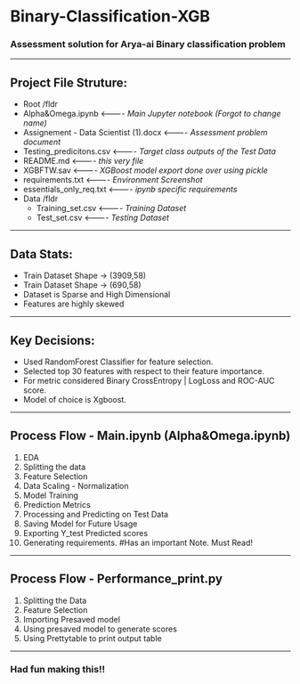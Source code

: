 # Binary-Classification-XGB

### Assessment solution for Arya-ai Binary classification problem

---

## Project File Struture:

* Root /fldr
 * Alpha&Omega.ipynb <---- *Main Jupyter notebook (Forgot to change name)*
 * Assignement - Data Scientist (1).docx <---- *Assessment problem document*
 * Testing_predicitons.csv <---- *Target class outputs of the Test Data*
 * README.md <---- *this very file*
 * XGBFTW.sav <---- *XGBoost model export done over using pickle*
 * requirements.txt <---- *Environment Screenshot*
 * essentials_only_req.txt <---- *ipynb specific requirements*
 * Data /fldr
   * Training_set.csv <---- *Training Dataset*
   * Test_set.csv <---- *Testing Dataset*

---

## Data Stats:
* Train Dataset Shape -> (3909,58)
* Train Dataset Shape -> (690,58)
* Dataset is Sparse and High Dimensional
* Features are highly skewed

---

## Key Decisions:
* Used RandomForest Classifier for feature selection.
* Selected top 30 features with respect to their feature importance.
* For metric considered Binary CrossEntropy | LogLoss and ROC-AUC score.
* Model of choice is Xgboost.

---

## Process Flow - Main.ipynb (Alpha&Omega.ipynb)
1. EDA
2. Splitting the data
3. Feature Selection
4. Data Scaling - Normalization
5. Model Training
6. Prediction Metrics
7. Processing and Predicting on Test Data
8. Saving Model for Future Usage
9. Exporting Y_test Predicted scores
10. Generating requirements. #Has an important Note. Must Read!

---

## Process Flow - Performance_print.py
1. Splitting the Data
2. Feature Selection
3. Importing Presaved model
4. Using presaved model to generate scores
5. Using Prettytable to print output table

---

### Had fun making this!!
